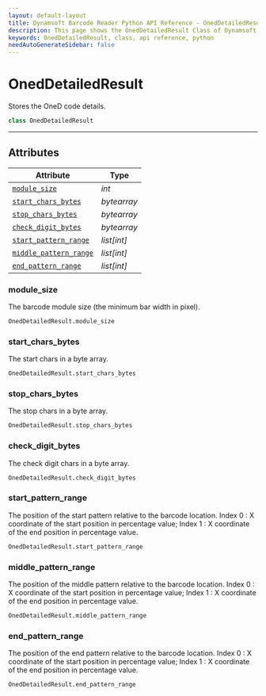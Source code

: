 ```yaml
---
layout: default-layout
title: Dynamsoft Barcode Reader Python API Reference - OnedDetailedResult Class
description: This page shows the OnedDetailedResult Class of Dynamsoft Barcode Reader for Python SDK.
keywords: OnedDetailedResult, class, api reference, python
needAutoGenerateSidebar: false
---
```


# OnedDetailedResult
Stores the OneD code details.

```python
class OnedDetailedResult
```  
  
---
  

## Attributes
  
| Attribute | Type |
|---------- | ---- |
| [`module_size`](#module_size) | *int* |
| [`start_chars_bytes`](#startcharsbytes) | *bytearray* |
| [`stop_chars_bytes`](#stop_chars_bytes) | *bytearray* |
| [`check_digit_bytes`](#check_digit_bytes) | *bytearray* |
| [`start_pattern_range`](#start_pattern_range) | *list[int]*|
| [`middle_pattern_range`](#middle_pattern_range) | *list[int]*|
| [`end_pattern_range`](#end_pattern_range) | *list[int]*|


### module_size
The barcode module size (the minimum bar width in pixel).

```python
OnedDetailedResult.module_size
```

### start_chars_bytes
The start chars in a byte array.

```python
OnedDetailedResult.start_chars_bytes
```

### stop_chars_bytes
The stop chars in a byte array.

```python
OnedDetailedResult.stop_chars_bytes
```

### check_digit_bytes
The check digit chars in a byte array.

```python
OnedDetailedResult.check_digit_bytes
```

### start_pattern_range
The position of the start pattern relative to the barcode location. Index 0 : X coordinate of the start position in percentage value; Index 1 : X coordinate of the end position in percentage value.

```python
OnedDetailedResult.start_pattern_range
```

### middle_pattern_range
The position of the middle pattern relative to the barcode location. Index 0 : X coordinate of the start position in percentage value; Index 1 : X coordinate of the end position in percentage value.

```python
OnedDetailedResult.middle_pattern_range
```

### end_pattern_range
The position of the end pattern relative to the barcode location. Index 0 : X coordinate of the start position in percentage value; Index 1 : X coordinate of the end position in percentage value. 

```python
OnedDetailedResult.end_pattern_range
```